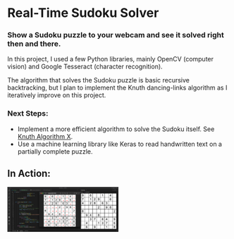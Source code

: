 # Real-Time Sudoku Solver
### Show a Sudoku puzzle to your webcam and see it solved right then and there.

In this project, I used a few Python libraries, mainly OpenCV (computer vision) and Google Tesseract (character recognition). 

The algorithm that solves the Sudoku puzzle is basic recursive backtracking, but I plan to implement the Knuth dancing-links algorithm as I iteratively improve on this project.

### Next Steps:
- Implement a more efficient algorithm to solve the Sudoku itself. See [Knuth Algorithm X](https://en.wikipedia.org/wiki/Knuth%27s_Algorithm_X).
- Use a machine learning library like Keras to read handwritten text on a partially complete puzzle.

## In Action:
<img src="assets/result.png" width="50%" height="50%" />

